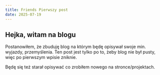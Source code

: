 ```yaml
---
title: Friends Pierwszy post
date: 2025-07-19
---
```


## Hejka, witam na blogu

Postanowiłem, że zbuduję blog na którym będę opisywał swoje min. wyjazdy, przemyślenia. Ten post jest tylko po to, żeby blog nie był pusty, więc po pierwszym wpisie zniknie.

Będę się też starał opisywać co zrobiłem nowego na stronce/projektach.
